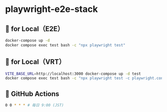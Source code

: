 # playwright-e2e-stack

## 🐛 for Local（E2E）

```bash
docker-compose up -d
docker compose exec test bash -c "npx playwright test"
```

## 🐝 for Local（VRT）

```bash
VITE_BASE_URL=http://localhost:3000 docker-compose up -d test
docker compose exec test bash -c "npx playwright test -c playwright.config.vrt.ts"
```

## 🌈 GitHub Actions

```bash
0 0 * * * # 毎日 9:00 (JST)
```
